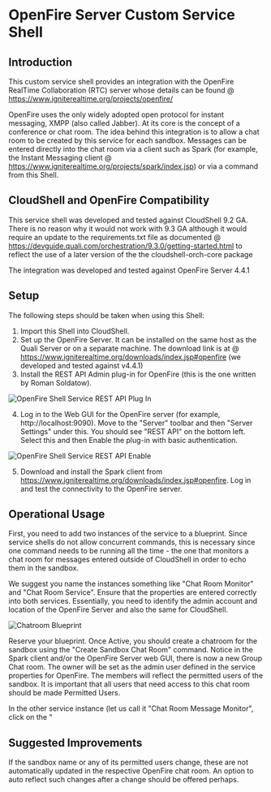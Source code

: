 # OpenFire Server Custom Service Shell

## Introduction
This custom service shell provides an integration with the OpenFire RealTime Collaboration (RTC) server whose details can be found @ https://www.igniterealtime.org/projects/openfire/

OpenFire uses the only widely adopted open protocol for instant messaging, XMPP (also called Jabber). At its core is the concept of a conference or chat room. The idea behind this integration is to allow a chat room to be created by this service for each sandbox. Messages can be entered directly into the chat room via a client such as Spark (for example, the Instant Messaging client @ https://www.igniterealtime.org/projects/spark/index.jsp) or via a command from this Shell. 

## CloudShell and OpenFire Compatibility
This service shell was developed and tested against CloudShell 9.2 GA. There is no reason why it would not work with 9.3 GA although it would require an update to the requirements.txt file as documented @ https://devguide.quali.com/orchestration/9.3.0/getting-started.html to reflect the use of a later version of the the cloudshell-orch-core package

The integration was developed and tested against OpenFire Server 4.4.1

## Setup
The following steps should be taken when using this Shell:
1. Import this Shell into CloudShell.
2. Set up the OpenFire Server. It can be installed on the same host as the Quali Server or on a separate machine. The download link is at @ https://www.igniterealtime.org/downloads/index.jsp#openfire (we developed and tested against v4.4.1)
3. Install the REST API Admin plug-in for OpenFire (this is the one written by Roman Soldatow).

![OpenFire Shell Service REST API Plug In](https://user-images.githubusercontent.com/18084644/66498529-23f95100-eab6-11e9-847d-d2006709a0b1.PNG)

4. Log in to the Web GUI for the OpenFire server (for example, http://localhost:9090). Move to the "Server" toolbar and then "Server Settings" under this. You should see "REST API" on the bottom left. Select this and then Enable the plug-in with basic authentication.

![OpenFire Shell Service REST API Enable](https://user-images.githubusercontent.com/18084644/66498860-b0a40f00-eab6-11e9-8676-3f0385ee367f.PNG)

5. Download and install the Spark client from https://www.igniterealtime.org/downloads/index.jsp#openfire. Log in and test the connectivity to the OpenFire server.

## Operational Usage
First, you need to add two instances of the service to a blueprint. Since service shells do not allow concurrent commands, this is necessary since one command needs to be running all the time - the one that monitors a chat room for messages entered outside of CloudShell in order to echo them in the sandbox.

We suggest you name the instances something like "Chat Room Monitor" and "Chat Room Service". Ensure that the properties are entered correctly into both services. Essentially, you need to identify the admin account and location of the OpenFire Server and also the same for CloudShell.

![Chatroom Blueprint](https://user-images.githubusercontent.com/18084644/66499146-25774900-eab7-11e9-9e42-bf93d9c319b7.PNG)

Reserve your blueprint. Once Active, you should create a chatroom for the sandbox using the "Create Sandbox Chat Room" command. Notice in the Spark client and/or the OpenFire Server web GUI, there is now a new Group Chat room. The owner will be set as the admin user defined in the service properties for OpenFire. The members will reflect the permitted users of the sandbox. It is important that all users that need access to this chat room should be made Permitted Users.



In the other service instance (let us call it "Chat Room Message Monitor", click on the "

## Suggested Improvements
If the sandbox name or any of its permitted users change, these are not automatically updated in the respective OpenFire chat room. An option to auto reflect such changes after a change should be offered perhaps.
